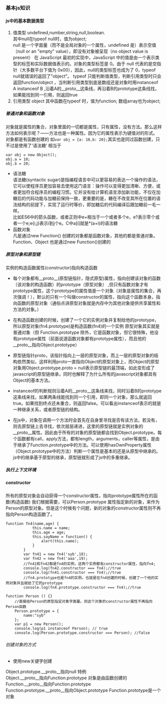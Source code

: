 ### 基本js知识
#### js中的基本数据类型
1. 值类型
undefined,number,string,null,boolean.  
其中null在typeof null时，值为object;  
null 是一个字面量（而不是全局对象的一个属性，undefined 是）表示空值（null or an "empty" value），即没有对象被呈现（no object value is present）
在 JavaScript 最初的实现中，JavaScript 中的值是由一个表示类型的标签和实际数据值表示的。对象的类型标签是 0。由于 null 代表的是空指针（大多数平台下值为 0x00），因此，null的类型标签也成为了 0，typeof null就错误的返回了"object"。
typeof 只能判断值类型，判断引用类型时只会返回function/object ，当判断引用类型到底是数组还是对象时用instanceof  
A instanceof B ,沿着A的__proto__这条线，再沿着B的prototype这条线找，如果能找到同一引用，则返回true  
2. 引用类型
object
其中函数在typeof 时，值为function;
数组array也为object; 

##### 普通对象和函数对象
对象就是属性的集合，对象里面的一切都是属性，只有属性，没有方法。那么这样方法如何表示呢？——方法也是一种属性。因为它的属性表示为键值对的形式。  
对象都是有函数创建的
如`var obj = {a: 10,b: 20};`其实也是同过函数创建，只不过是使用了‘语法糖’
相当于
```
var obj = new Object();
obj.a = 10;
obj.b = 20;
```
* 语法糖  
语法糖(syntactic sugar)是指编程语言中可以更容易的表达一个操作的语法，它可以使程序员更加容易去使用这门语言：操作可以变得更加清晰、方便，或者更加符合程序员的编程习惯。它并没有给计算机语言添加新功能，不仅在加糖后的代码功能与加糖前保持一致，更重要的是，糖在不改变其所在位置的语法结构的前提下，实现了运行时等价，即加糖后的代码编译后跟加糖前一毛一样。  
比如ES6中的箭头函数，或者正则中e+相当于一个或者多个e，e?表示零个或者一个e;e{i,j}表示i到j个e。C中a[i]就是*(a+i)的语法糖  
* 函数对象  
凡是通过new Function() 创建的对象都是函数对象，其他的都是普通对象。Function、Object 也是通过new Function()创建的

##### 原型对象和原型链
实例的构造函数属性(constructor)指向构造函数
* 每个对象都有__proto__(原型链指针，隐式原型)属性，指向创建该对象的函数（该对象的构造函数）的prototype（原型对象） ,但只有函数对象才有prototype属性，这个prototype的属性值是一个对象（对象是属性的集合，再次强调！），默认的只有一个叫做constructor的属性，指向这个函数本身。指向函数的原型对象（通俗点讲原型对象就是内存中为其他对象提供共享属性和方法的对象。）

* 在构造函数创建的时候，创建了一个它的实例对象并复制给他的prototype，所以原型对象(fn4.prototype)是构造函数(fn4)的一个实例
原型对象其实就是普通对象（但 Function.prototype 除外，它是函数对象，但它很特殊，他没有prototype属性（前面说道函数对象都有prototype属性），而且他的__proto__指向Object.prototype）

* 原型链指针proto，该指针指向上一层的原型对象，而上一层的原型对象的结构依然类似，这样利用proto一直指向Object的原型对象上，而Object的原型对象用Object.prototype.proto = null表示原型链的最顶端，如此变形成了javascript的原型链继承，同时也解释了为什么所有的javascript对象都具有Object的基本方法。

* instanceof的判断规则沿着A的__proto__这条线来找，同时沿着B的prototype这条线来找，如果两条线能找到同一个引用，即同一个对象，那么就返回true。如果找到终点还未重合，则返回false。可以看出instanceof表示的就是一种继承关系，或者原型链的结构。

* 在js中，对象在调用一个方法时会首先在自身里寻找是否有该方法，若没有，则去原型链上去寻找，依次层层递进，这里的原型链就是实例对象的__proto__属性。因此由于所有的对象的原型链都会找到Object.prototype。每个函数都有call，apply方法，都有length，arguments，caller等属性，是由于继承了Function.prototype中的方法。可以使用hasOwnProperty属性（Object.prototype中的方法）判断一个属性是基本的还是从原型中继承的。js中的继承基于原型的继承，原型链就形成了js中的多重继承。

##### 执行上下文环境

##### constructor
所有的原型对象会自动获得一个constructor属性，指向prototype属性所在的函数(构造函数)
我们根据需要，可以Person.prototype 属性指定新的对象，来作为Person的原型对象。但是这个时候有个问题，新的对象的constructor属性则不再指向Person构造函数了。

```
function fn4(name,age) {
            this.name = name;
            this.age = age;
            this.sayName = function() {
                alert(this.name);
            }
        }
        var fn41 = new fn4('syb',18);
        var fn42 = new fn4('aaa',19);
        //fn41和fn42都是fn4的实例，这两个实例都有constructor属性，指向fn4;
        console.log(fn42.constructor === fn4);//true
        console.log(fn41.constructor === fn4);//true
        //fn4.prototype也是fn4的实例，也就是在fn4创建的时候，创建了一个他的实例对象并且赋给了它的prototype
        console.log(fn4.prototype.constructor === fn4);//true
```
```
function Person () {}
    //直接给Person的原型指定对象字面量。则这个对象的constructor属性不再指向Person函数
    Person.prototype = {
        name:"syb"
    };
    var p1 = new Person();
    console.log(p1 instanceof Person); // true
    console.log(Person.prototype.constructor === Person); //false
```



###### 创建对象的方式
* 使用new关键字创建




Object.prototype.__proto__指向null  特例  
Object.__proto__指向Function.prototype  对象是由函数创建的  
Function.__proto__指向Function.prototype  
Function.prototype.__proto__指向Object.prototype   Function.prototype是一个对象  


